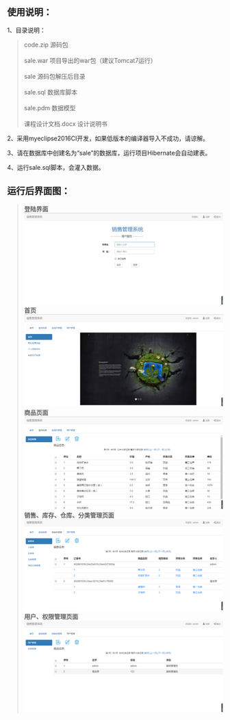 ## 使用说明：

1、目录说明：
>code.zip			源码包
<br /><br />
sale.war			项目导出的war包（建议Tomcat7运行）
<br /><br />
sale				源码包解压后目录
<br /><br />
sale.sql			数据库脚本
<br /><br />
sale.pdm			数据模型
<br /><br />
课程设计文档.docx 	设计说明书


2、采用myeclipse2016CI开发，如果低版本的编译器导入不成功，请谅解。

3、请在数据库中创建名为“sale”的数据库，运行项目Hibernate会自动建表。

4、运行sale.sql脚本，会灌入数据。

## 运行后界面图：

>**登陆界面**
![avatar](image/show1.png)
**首页**
![avatar](image/show2.png)
**商品页面**
![avatar](image/show3.png)
**销售、库存、仓库、分类管理页面**
![avatar](image/show4.png)
**用户、权限管理页面**
![avatar](image/show5.png)